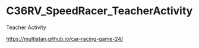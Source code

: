 # C36RV_SpeedRacer_TeacherActivity
Teacher Activity

https://multistan.github.io/car-racing-game-24/
